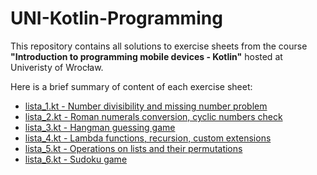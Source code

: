 # UNI-Kotlin-Programming  

This repository contains all solutions to exercise sheets from the course **"Introduction to programming mobile devices - Kotlin"** hosted at Univeristy of Wrocław.  

Here is a brief summary of content of each exercise sheet:  
- [lista_1.kt - Number divisibility and missing number problem](https://github.com/tTargiel/UNI-Kotlin-Programming/blob/main/Lista%201/lista_1.kt)  
- [lista_2.kt - Roman numerals conversion, cyclic numbers check ](https://github.com/tTargiel/UNI-Kotlin-Programming/blob/main/Lista%202/lista_2.kt)  
- [lista_3.kt - Hangman guessing game](https://github.com/tTargiel/UNI-Kotlin-Programming/blob/main/Lista%203/lista_3.kt)  
- [lista_4.kt - Lambda functions, recursion, custom extensions](https://github.com/tTargiel/UNI-Kotlin-Programming/blob/main/Lista%204/lista_4.kt)  
- [lista_5.kt - Operations on lists and their permutations](https://github.com/tTargiel/UNI-Kotlin-Programming/blob/main/Lista%205/lista_5.kt)  
- [lista_6.kt - Sudoku game](https://github.com/tTargiel/UNI-Kotlin-Programming/blob/main/Lista%206/lista_6.kt)  